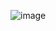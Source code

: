 ![image](https://github.com/weilun320/39-React-Vite-Movie-App-API/assets/41337787/36bc0327-3ecf-4063-814c-79eb1209fdc8)
